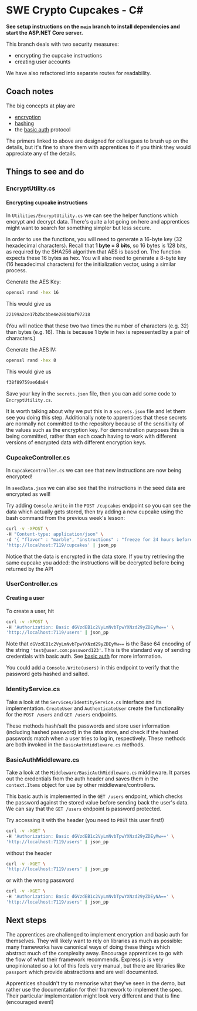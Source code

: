 # SWE Crypto Cupcakes - C#

**See setup instructions on the `main` branch to install dependencies and start
the ASP.NET Core server.**

This branch deals with two security measures:

- encrypting the cupcake instructions
- creating user accounts

We have also refactored into separate routes for readability.

## Coach notes

The big concepts at play are

- [encryption](https://mv-swe-docs.netlify.app/backend/encryption)
- [hashing](https://mv-swe-docs.netlify.app/backend/hashing)
- the [basic auth](https://mv-swe-docs.netlify.app/backend/basic-auth.html)
  protocol

The primers linked to above are designed for colleagues to brush up on the
details, but it's fine to share them with apprentices to if you think they would
appreciate any of the details.

## Things to see and do

### EncryptUtility.cs

#### Encrypting cupcake instructions

In `Utilities/EncryptUtility.cs` we can see the helper functions which encrypt
and decrypt data. There's quite a lot going on here and apprentices might want
to search for something simpler but less secure.

In order to use the functions, you will need to generate a 16-byte key (32 hexadecimal characters). Recall that **1 byte = 8 bits**, so 16 bytes is 128 bits, as required by the SHA256 algorithm that AES is based on. The function expects these 16 bytes as hex. You will also need to generate a 8-byte key (16 hexadecimal characters) for the initialization vector, using a similar process.

Generate the AES Key:

```bash
openssl rand -hex 16
```

This would give us

```bash
22199a2ce17b2bcbbe4e280b0af97218
```

(You will notice that these two two times the number of characters (e.g. 32) than bytes (e.g. 16). This is because 1 byte in hex is represented by a pair of characters.)

Generate the AES IV:

```bash
openssl rand -hex 8
```

This would give us

```bash
f38f89759ae6da84
```

Save your key in the `secrets.json` file, then you can add some code to `EncryptUtility.cs`.

It is worth talking about why we put this in a `secrets.json` file and let them see you doing this step. Additionally note to apprentices that these secrets are normally not committed to the repository because of the sensitivity of the values such as the encryption key. For demonstration purposes this is being committed, rather than each coach having to work with different versions of encrypted data with different encryption keys.

### CupcakeController.cs

In `CupcakeController.cs` we can see that new instructions are now being encrypted!

In `seedData.json` we can also see that the instructions in the seed data are encrypted as well!

Try adding `Console.Write` in the `POST /cupcakes` endpoint so you can see the data
which actually gets stored, then try adding a new cupcake using the bash command from the previous week's lesson:

```bash
curl -v -XPOST \
-H "Content-type: application/json" \
-d '{ "flavor" : "marble", "instructions" : "freeze for 24 hours beforehand" }' \
'http://localhost:7119/cupcakes' | json_pp
```

Notice that the data is encrypted in the data store. If you try retrieving the same cupcake you added: the instructions will be decrypted before being returned by the API

### UserController.cs

#### Creating a user

To create a user, hit

```bash
curl -v -XPOST \
-H 'Authorization: Basic dGVzdEB1c2VyLmNvbTpwYXNzd29yZDEyMw==' \
'http://localhost:7119/users' | json_pp
```

Note that `dGVzdEB1c2VyLmNvbTpwYXNzd29yZDEyMw==` is the Base 64 encoding of the
string `'test@user.com:password123'`. This is the standard way of sending
credentials with basic auth. See
[basic auth](https://mv-swe-docs.netlify.app/backend/basic-auth.html) for more
information.

You could add a `Console.Write(users)` in this endpoint to verify that the
password gets hashed and salted.

### IdentityService.cs

Take a look at the `Services/IdentityService.cs` interface and its implementation. `CreateUser` and `AuthenticateUser` create the functionality for the `POST /users` and `GET /users` endpoints.

These methods hash/salt the passwords and store user information (including hashed password) in the data store, and check if the hashed passwords match when a user tries to log in, respectively. These methods are both invoked in the `BasicAuthMiddleware.cs` methods.

### BasicAuthMiddleware.cs

Take a look at the `Middleware/BasicAuthMiddleware.cs` middleware. It parses out the credentials from the auth header and saves them in the `context.Items` object for use by other middleware/controllers.

This basic auth is implemented in the `GET /users` endpoint, which checks the password against the stored value before sending back the user's data. We can say that the `GET /users` endpoint is password protected.

Try accessing it with the header (you need to `POST` this user first!)

```bash
curl -v -XGET \
-H 'Authorization: Basic dGVzdEB1c2VyLmNvbTpwYXNzd29yZDEyMw==' \
'http://localhost:7119/users' | json_pp
```

without the header

```bash
curl -v -XGET \
'http://localhost:7119/users' | json_pp
```

or with the wrong password

```bash
curl -v -XGET \
-H 'Authorization: Basic dGVzdEB1c2VyLmNvbTpwYXNzd29yZDEyNA==' \
'http://localhost:7119/users' | json_pp
```

## Next steps

The apprentices are challenged to implement encryption and basic auth for
themselves. They will likely want to rely on libraries as much as possible: many
frameworks have canonical ways of doing these things which abstract much of the
complexity away. Encourage apprentices to go with the flow of what their
framework recommends. Express.js is very unopinionated so a lot of this feels
very manual, but there are libraries like `passport` which provide abstractions
and are well documented.

Apprentices shouldn't try to memorise what they've seen in the demo, but rather
use the documentation for their framework to implement the spec. Their
particular implementation might look very different and that is fine (encouraged
even!)